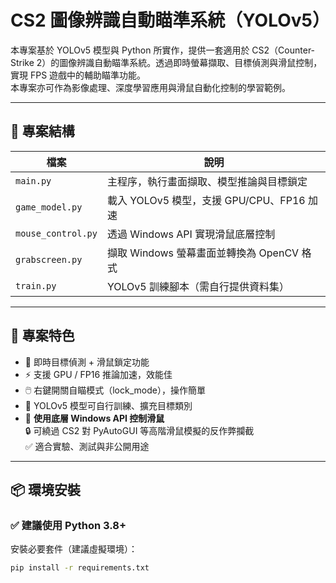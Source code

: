 # CS2 圖像辨識自動瞄準系統（YOLOv5）

本專案基於 YOLOv5 模型與 Python 所實作，提供一套適用於 CS2（Counter-Strike 2）的圖像辨識自動瞄準系統。透過即時螢幕擷取、目標偵測與滑鼠控制，實現 FPS 遊戲中的輔助瞄準功能。  
本專案亦可作為影像處理、深度學習應用與滑鼠自動化控制的學習範例。

---

## 📂 專案結構

| 檔案 | 說明 |
|------|------|
| `main.py` | 主程序，執行畫面擷取、模型推論與目標鎖定 |
| `game_model.py` | 載入 YOLOv5 模型，支援 GPU/CPU、FP16 加速 |
| `mouse_control.py` | 透過 Windows API 實現滑鼠底層控制 |
| `grabscreen.py` | 擷取 Windows 螢幕畫面並轉換為 OpenCV 格式 |
| `train.py` | YOLOv5 訓練腳本（需自行提供資料集） |

---

## 🚀 專案特色

- 🎯 即時目標偵測 + 滑鼠鎖定功能
- ⚡ 支援 GPU / FP16 推論加速，效能佳
- 🖱️ 右鍵開關自瞄模式（lock_mode），操作簡單
- 🧠 YOLOv5 模型可自行訓練、擴充目標類別
- 🧱 **使用底層 Windows API 控制滑鼠**  
  🔒 可繞過 CS2 對 PyAutoGUI 等高階滑鼠模擬的反作弊攔截  
  ✅ 適合實驗、測試與非公開用途

---

## 📦 環境安裝

### ✅ 建議使用 Python 3.8+
安裝必要套件（建議虛擬環境）：

```bash
pip install -r requirements.txt
